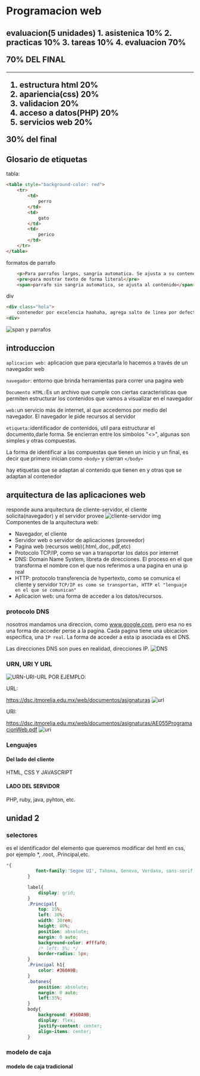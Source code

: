 
# Programacion web
<h2> evaluacion(5 unidades)
1. asistenica 10%
2. practicas 10%
3. tareas 10%
4. evaluacion 70%

**70% DEL FINAL**

--------------

1. estructura html 20%
2. apariencia(css) 20%
3. validacion 20%
4. acceso a datos(PHP) 20%
5. servicios web 20%

**30% del final**

##  Glosario de etiquetas
tabla:
```html
<table style="background-color: red">
    <tr>
        <td>
            perro
        </td>
        <td>
            gato
        </td>
        <td>
            perico
        </td>
    </tr>
</table>
``` 
formatos de parrafo
```html
    <p>Para parrafos largos, sangria automatica. Se ajusta a su contenedor</p>
    <pre>para mostrar texto de forma literal</pre>
    <span>parrafo sin sangria automatica, se ajusta al contenido</span>
```
div
```html
<div class="hola">
    contenedor por excelencia haahaha, agrega salto de linea por defecto
<div>
```
![span y parrafos](/ISC-ITM/6to/programación%20web/imagenes/parrafospan.png)
## introduccion
`aplicacion web:` aplicacion que para ejecutarla lo hacemos a través de un navegador web

`navegador`: entorno que brinda herramientas para correr una pagina web

`Documento HTML:`Es un archivo que cumple con ciertas caracteristicas  que permiten estructurar los contenidos que vamos a visualizar en el navegador

`web:`un servicio más de internet, al que accedemos por medio del navegador. El navegador le pide recursos al servidor

`etiqueta:`identificador de contenidos, util para estructurar el documento,darle forma. Se encierran entre los simbolos "<>", algunas son simples y otras compuestas.

La forma de identificar a las compuestas que tienen un inicio y un final, es decir que primero inician como `<body>` y cierran `</body>`

hay etiquetas que se adaptan al contenido que tienen en y otras que se adaptan al contenedor

## arquitectura de las aplicaciones web
responde  auna arquitectura de cliente-servidor, el cliente solicita(navegador) y el servidor provee
![cliente-servidor img](https://edgarbc.wordpress.com/wp-content/uploads/2014/02/501f9-cliente-servidor.png)
Componentes de la arquitectura web:
- Navegador, el cliente
- Servidor web o servidor de aplicaciones (proveedor)
- Pagina web (recursos web)(.html,.doc,.pdf,etc)
- Protocolo TCP/IP, como se van a transportar los datos por internet
- DNS: Domain Name System, libreta de direcciones. El proceso en el que transforma el nombre con el que nos referimos a una pagina en una ip real
- HTTP: protocolo transferencia de hypertexto, como se comunica el cliente y servidor `TCP/IP es como se transportan, HTTP el "lenguaje en el que se comunican"`
- Aplicacion web: una forma de acceder a los datos/recursos.
### protocolo DNS
nosotros mandamos una direccion, como www.google.com, pero esa no es una forma de acceder perse a la pagina. Cada pagina tiene una ubicacion especifica, una `IP real`. La forma de acceder a esta ip asociada es el DNS.

Las direcciones DNS son pues en realidad, direcciones IP.
![DNS](/ISC-ITM/6to/programación%20web/imagenes/WhatsApp%20Image%202025-02-10%20at%2011.47.31_5006897f.jpg)

### URN, URI Y URL
![URN-URI-URL](https://odiseageek.es/assets/2021/06/ogx43rq.png)
POR EJEMPLO: 

URL:

https://dsc.itmorelia.edu.mx/web/documentos/asignaturas
![url](/ISC-ITM/6to/programación%20web/imagenes/image.png)

URI: 

https://dsc.itmorelia.edu.mx/web/documentos/asignaturas/AE055ProgramacionWeb.pdf
![uri](/ISC-ITM/6to/programación%20web/imagenes/image2.png)

### Lenguajes 
#### Del lado del cliente
HTML, CSS Y JAVASCRIPT
#### LADO DEL SERVIDOR
PHP, ruby, java, pyhton, etc.

## unidad 2

### selectores
es el identificador del elemento que queremos modificar del hmtl en css, por ejemplo *, .root, .Principal,etc.
```css
*{
           font-family:'Segoe UI', Tahoma, Geneva, Verdana, sans-serif;
        }

        label{
            display: grid;
        }
        .Principal{
            top: 15%;
            left: 30%;
            width: 30rem;
            height: 80%;
            position: absolute;
            margin: 0 auto;
            background-color: #fffaf0;
            /* left: 5%; */
            border-radius: 5px;
        }
        .Principal h1{
            color: #360A9B;
        }
        .botones{
            position: absolute;
            margin: 0 auto;
            left:35%;
        }
        body{
            background: #360A9B;
            display: flex;
            justify-content: center;
            align-items: center;
        }
```
### modelo de caja
#### modelo de caja tradicional
